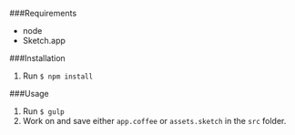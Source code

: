 ###Requirements

* node
* Sketch.app

###Installation

1. Run `$ npm install`

###Usage

1. Run `$ gulp`
2. Work on and save either `app.coffee` or `assets.sketch` in the `src` folder.
